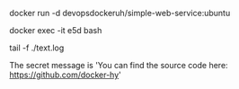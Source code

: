 <!-- commands -->
docker run -d devopsdockeruh/simple-web-service:ubuntu

docker exec -it e5d bash

<!-- inside the container -->
tail -f ./text.log

The secret message is 'You can find the source code here: https://github.com/docker-hy'